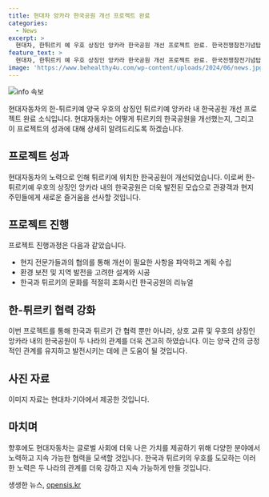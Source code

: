 ```yaml
---
title: 현대차 앙카라 한국공원 개선 프로젝트 완료
categories:
  - News
excerpt: >
  현대차, 한튀르키 예 우호 상징인 앙카라 한국공원 개선 프로젝트 완료. 한국전쟁참전기념탑 포함. 
feature_text: >
  현대차, 한튀르키 예 우호 상징인 앙카라 한국공원 개선 프로젝트 완료. 한국전쟁참전기념탑 포함. 
image: 'https://www.behealthy4u.com/wp-content/uploads/2024/06/news.jpg'
---
```


<p><img src="https://www.behealthy4u.com/wp-content/uploads/2024/06/news.jpg" alt="info 속보" /></p>

<p>현대자동차의 한-튀르키예 양국 우호의 상징인 튀르키예 앙카라 내 한국공원 개선 프로젝트 완료 소식입니다. 현대자동차는 어떻게 튀르키의 한국공원을 개선했는지, 그리고 이 프로젝트의 성과에 대해 상세히 알려드리도록 하겠습니다. </p>

<h2 data-ke-size="size26">프로젝트 성과</h2>

<p>현대자동차의 노력으로 인해 튀르키에 위치한 한국공원이 개선되었습니다. 이로써 한-튀르키예 우호의 상징인 앙카라 내의 한국공원은 더욱 발전된 모습으로 관광객과 현지 주민들에게 새로운 즐거움을 선사할 것입니다.</p>

<h2 data-ke-size="size26">프로젝트 진행</h2>

<p>프로젝트 진행과정은 다음과 같았습니다.</p>

<ul>
    <li>현지 전문가들과의 협의를 통해 개선이 필요한 사항을 파악하고 계획 수립</li>
    <li>환경 보전 및 지역 발전을 고려한 설계와 시공</li>
    <li>한국과 튀르키의 문화를 적절히 조화시킨 한국공원의 리뉴얼</li>
</ul>

<h2 data-ke-size="size26">한-튀르키 협력 강화</h2>

<p>이번 프로젝트를 통해 한국과 튀르키 간 협력 뿐만 아니라, 상호 교류 및 우호의 상징인 앙카라 내의 한국공원이 두 나라의 관계를 더욱 견고히 하였습니다. 이는 양국 간의 긍정적인 관계를 유지하고 발전시키는 데에 큰 도움이 될 것입니다.</p>

<h2 data-ke-size="size26">사진 자료</h2>

<p>이미지 자료는 현대차·기아에서 제공한 것입니다.</p>

<h2 data-ke-size="size26">마치며</h2>

<p>향후에도 현대자동차는 글로벌 사회에 더욱 나은 가치를 제공하기 위해 다양한 분야에서 노력하고 지속 가능한 협력을 모색할 것입니다. 한국과 튀르키의 우호를 도모하는 이러한 노력은 두 나라의 관계를 더욱 강하고 지속 가능하게 만들 것입니다.</p>
생생한 뉴스, <a href="https://opensis.kr" rel="dofollow">opensis.kr</a>


